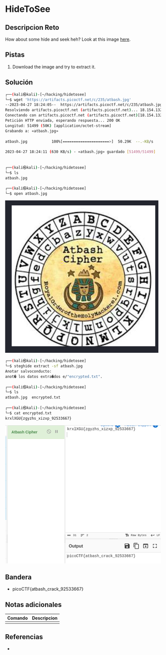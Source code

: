 # HideToSee

## Descripcion Reto
How about some hide and seek heh? Look at this image [here](https://artifacts.picoctf.net/c/235/atbash.jpg).

## Pistas
1. Download the image and try to extract it.

## Solución
```bash
┌──(kali㉿kali)-[~/hacking/hidetosee]
└─$ wget 'https://artifacts.picoctf.net/c/235/atbash.jpg'
--2023-04-27 18:24:05--  https://artifacts.picoctf.net/c/235/atbash.jpg
Resolviendo artifacts.picoctf.net (artifacts.picoctf.net)... 18.154.132.88, 18.154.132.74, 18.154.132.108, ...
Conectando con artifacts.picoctf.net (artifacts.picoctf.net)[18.154.132.88]:443... conectado.
Petición HTTP enviada, esperando respuesta... 200 OK
Longitud: 51499 (50K) [application/octet-stream]
Grabando a: «atbash.jpg»

atbash.jpg           100%[=====================>]  50.29K  --.-KB/s    en 0.08s   

2023-04-27 18:24:11 (630 KB/s) - «atbash.jpg» guardado [51499/51499]

                                                                                   
┌──(kali㉿kali)-[~/hacking/hidetosee]
└─$ ls
atbash.jpg

┌──(kali㉿kali)-[~/hacking/hidetosee]
└─$ open atbash.jpg

```
![Pasted image 20230427192512.png](https://github.com/ArmandoJhanuarGarayAlfaro/notas-hacking/blob/main/retos/04%20-%20Cryptography/img/Pasted%20image%2020230427192512.png?raw=true)

```bash
┌──(kali㉿kali)-[~/hacking/hidetosee]
└─$ steghide extract -sf atbash.jpg
Anotar salvoconducto: 
anot� los datos extra�dos e/"encrypted.txt".
                                                                                   
┌──(kali㉿kali)-[~/hacking/hidetosee]
└─$ ls
atbash.jpg  encrypted.txt
                                                                                   
┌──(kali㉿kali)-[~/hacking/hidetosee]
└─$ cat encrypted.txt 
krxlXGU{zgyzhs_xizxp_92533667}
```

![Pasted image 20230427193811.png](https://github.com/ArmandoJhanuarGarayAlfaro/notas-hacking/blob/main/retos/04%20-%20Cryptography/img/Pasted%20image%2020230427193811.png)


## Bandera
* picoCTF{atbash_crack_92533667}

## Notas adicionales
| Comando | Descripcion |
|---------|-------------|
|  |  |

## Referencias
- []()
